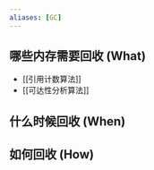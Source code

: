 ```yaml
---
aliases: [GC]
---
```


## 哪些内存需要回收 (What)
- [[引用计数算法]]
- [[可达性分析算法]]

## 什么时候回收 (When)

## 如何回收 (How)